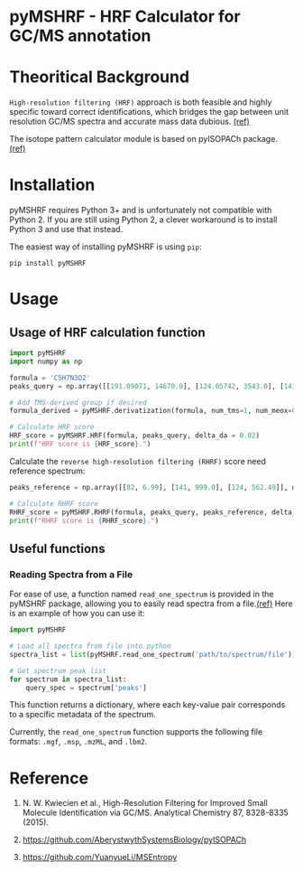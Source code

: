 # pyMSHRF - HRF Calculator for GC/MS annotation

# Theoritical Background
`High-resolution filtering (HRF)` approach is both feasible and highly specific toward correct identifications, which bridges the gap between unit resolution GC/MS spectra and accurate mass data dubious. [(ref)](https://doi.org/10.1021/acs.analchem.5b01503)

The isotope pattern calculator module is based on pyISOPACh package. [(ref)](https://github.com/AberystwythSystemsBiology/pyISOPACh)


# Installation

pyMSHRF requires Python 3+ and is unfortunately not compatible with Python 2. If you are still using Python 2, a clever workaround is to install Python 3 and use that instead.

The easiest way of installing pyMSHRF is using ```pip```:

```
pip install pyMSHRF
```
# Usage
## Usage of HRF calculation function
```python
import pyMSHRF
import numpy as np

formula = 'C5H7N3O2'
peaks_query = np.array([[191.09071, 14670.0], [124.05742, 3543.0], [141.09334, 6191.0]], dtype = np.float32)

# Add TMS-derived group if desired
formula_derived = pyMSHRF.derivatization(formula, num_tms=1, num_meox=0)

# Calculate HRF score
HRF_score = pyMSHRF.HRF(formula, peaks_query, delta_da = 0.02)
print(f"HRF score is {HRF_score}.")
```
Calculate the `reverse high-resolution filtering (RHRF)` score need reference spectrum:

```python
peaks_reference = np.array([[82, 6.99], [141, 999.0], [124, 562.49]], dtype = np.float32)

# Calculate RHRF score
RHRF_score = pyMSHRF.RHRF(formula, peaks_query, peaks_reference, delta_da = 0.02)
print(f"RHRF score is {RHRF_score}.")
```


## Useful functions
### Reading Spectra from a File
For ease of use, a function named `read_one_spectrum` is provided in the pyMSHRF package, allowing you to easily read spectra from a file.[(ref)](https://github.com/YuanyueLi/MSEntropy) Here is an example of how you can use it:

```python
import pyMSHRF

# Load all spectra from file into python
spectra_list = list(pyMSHRF.read_one_spectrum('path/to/spectrum/file'))

# Get spectrum peak list
for spectrum in spectra_list:
    query_spec = spectrum['peaks']
```
This function returns a dictionary, where each key-value pair corresponds to a specific metadata of the spectrum.

Currently, the `read_one_spectrum` function supports the following file formats: `.mgf`, `.msp`, `.mzML`, and `.lbm2`.

# Reference
1. N. W. Kwiecien et al., High-Resolution Filtering for Improved Small Molecule Identification via GC/MS. Analytical Chemistry 87, 8328-8335 (2015).

2. <https://github.com/AberystwythSystemsBiology/pyISOPACh>

3. <https://github.com/YuanyueLi/MSEntropy>
